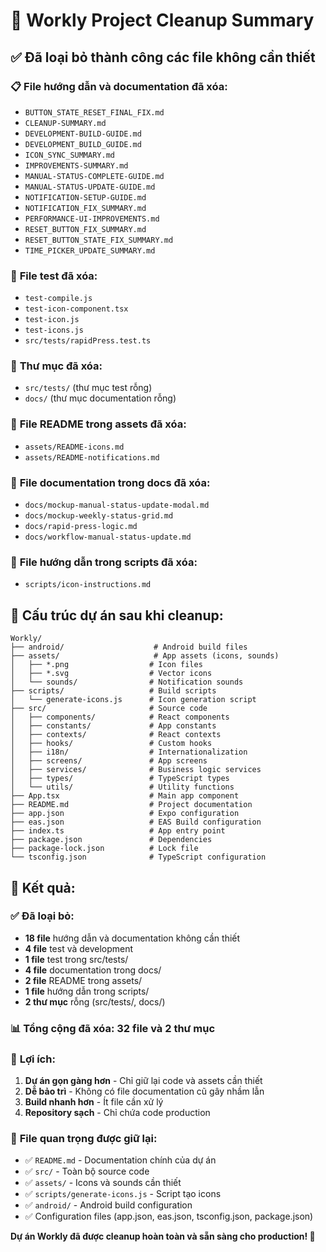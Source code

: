 # 🧹 Workly Project Cleanup Summary

## ✅ Đã loại bỏ thành công các file không cần thiết

### 📋 **File hướng dẫn và documentation đã xóa:**
- `BUTTON_STATE_RESET_FINAL_FIX.md`
- `CLEANUP-SUMMARY.md`
- `DEVELOPMENT-BUILD-GUIDE.md`
- `DEVELOPMENT_BUILD_GUIDE.md`
- `ICON_SYNC_SUMMARY.md`
- `IMPROVEMENTS-SUMMARY.md`
- `MANUAL-STATUS-COMPLETE-GUIDE.md`
- `MANUAL-STATUS-UPDATE-GUIDE.md`
- `NOTIFICATION-SETUP-GUIDE.md`
- `NOTIFICATION_FIX_SUMMARY.md`
- `PERFORMANCE-UI-IMPROVEMENTS.md`
- `RESET_BUTTON_FIX_SUMMARY.md`
- `RESET_BUTTON_STATE_FIX_SUMMARY.md`
- `TIME_PICKER_UPDATE_SUMMARY.md`

### 🧪 **File test đã xóa:**
- `test-compile.js`
- `test-icon-component.tsx`
- `test-icon.js`
- `test-icons.js`
- `src/tests/rapidPress.test.ts`

### 📁 **Thư mục đã xóa:**
- `src/tests/` (thư mục test rỗng)
- `docs/` (thư mục documentation rỗng)

### 📄 **File README trong assets đã xóa:**
- `assets/README-icons.md`
- `assets/README-notifications.md`

### 📄 **File documentation trong docs đã xóa:**
- `docs/mockup-manual-status-update-modal.md`
- `docs/mockup-weekly-status-grid.md`
- `docs/rapid-press-logic.md`
- `docs/workflow-manual-status-update.md`

### 📄 **File hướng dẫn trong scripts đã xóa:**
- `scripts/icon-instructions.md`

## 📂 **Cấu trúc dự án sau khi cleanup:**

```
Workly/
├── android/                    # Android build files
├── assets/                     # App assets (icons, sounds)
│   ├── *.png                  # Icon files
│   ├── *.svg                  # Vector icons
│   └── sounds/                # Notification sounds
├── scripts/                   # Build scripts
│   └── generate-icons.js      # Icon generation script
├── src/                       # Source code
│   ├── components/            # React components
│   ├── constants/             # App constants
│   ├── contexts/              # React contexts
│   ├── hooks/                 # Custom hooks
│   ├── i18n/                  # Internationalization
│   ├── screens/               # App screens
│   ├── services/              # Business logic services
│   ├── types/                 # TypeScript types
│   └── utils/                 # Utility functions
├── App.tsx                    # Main app component
├── README.md                  # Project documentation
├── app.json                   # Expo configuration
├── eas.json                   # EAS Build configuration
├── index.ts                   # App entry point
├── package.json               # Dependencies
├── package-lock.json          # Lock file
└── tsconfig.json              # TypeScript configuration
```

## 🎯 **Kết quả:**

### ✅ **Đã loại bỏ:**
- **18 file** hướng dẫn và documentation không cần thiết
- **4 file** test và development
- **1 file** test trong src/tests/
- **4 file** documentation trong docs/
- **2 file** README trong assets/
- **1 file** hướng dẫn trong scripts/
- **2 thư mục** rỗng (src/tests/, docs/)

### 📊 **Tổng cộng đã xóa: 32 file và 2 thư mục**

### 🚀 **Lợi ích:**
1. **Dự án gọn gàng hơn** - Chỉ giữ lại code và assets cần thiết
2. **Dễ bảo trì** - Không có file documentation cũ gây nhầm lẫn
3. **Build nhanh hơn** - Ít file cần xử lý
4. **Repository sạch** - Chỉ chứa code production

### 📝 **File quan trọng được giữ lại:**
- ✅ `README.md` - Documentation chính của dự án
- ✅ `src/` - Toàn bộ source code
- ✅ `assets/` - Icons và sounds cần thiết
- ✅ `scripts/generate-icons.js` - Script tạo icons
- ✅ `android/` - Android build configuration
- ✅ Configuration files (app.json, eas.json, tsconfig.json, package.json)

**Dự án Workly đã được cleanup hoàn toàn và sẵn sàng cho production! 🎉**
